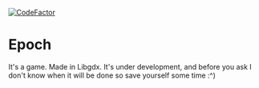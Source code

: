 [![CodeFactor](https://www.codefactor.io/repository/github/enderl2000/epoch/badge?style=flat-square)](https://www.codefactor.io/repository/github/enderl2000/epoch)
# Epoch
It's a game. Made in Libgdx. It's under development, and before you ask I don't know when it will be done so save yourself some time :^)
